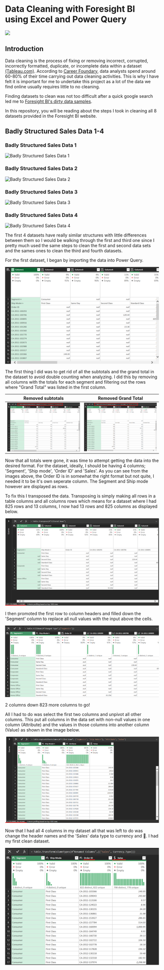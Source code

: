 # Data Cleaning with Foresight BI using Excel and Power Query
![](https://media.licdn.com/dms/image/C5612AQGk33-lWdPSeQ/article-cover_image-shrink_600_2000/0/1618566836381?e=2147483647&v=beta&t=th6TDZaabbk_wlW2lrl0ptqrQ80ABZQhMWf1oUQrxsQ)

## Introduction
Data cleaning is the process of fixing or removing incorrect, corrupted, incorrectly formatted, duplicate, or incomplete data within a dataset [(Tableau.com)](https://www.tableau.com/learn/articles/what-is-data-cleaning). According to [Career Foundary](https://careerfoundry.com/en/blog/data-analytics/what-is-data-cleaning/), data analysts spend around 60-80% of their time carrying out data cleaning activities. This is why I have felt it is important for me to undertake this project as a lot of the data we find online usually requires little to no cleaning.

Finding datasets to clean was not too difficult after a quick google search led me to [Foresight BI's dirty data samples](https://foresightbi.com.ng/microsoft-power-bi/dirty-data-samples-to-practice-on/#). 

In this repository, you will be reading about the steps I took in cleaning all 8 datasets provided in the Foresight BI website.

## Badly Structured Sales Data 1-4

### Badly Structured Sales Data 1

![Badly Structured Sales Data 1](https://foresightbi.com.ng/wp-content/uploads/2020/05/1.jpg)

### Badly Structured Sales Data 2

![Badly Structured Sales Data 2](https://foresightbi.com.ng/wp-content/uploads/2020/05/2.jpg)

### Badly Structured Sales Data 3

![Badly Structured Sales Data 3](https://foresightbi.com.ng/wp-content/uploads/2020/05/3.jpg)

### Badly Structured Sales Data 4

![Badly Structured Sales Data 4](https://foresightbi.com.ng/wp-content/uploads/2020/05/4.jpg)



The first 4 datasets have really similar structures with little differences between them so I would be walking through the first and third one since I pretty much used the same steps to clean the first and second data sets and the sames ones to clean the third and fourth datasets.

For the first dataset, I began by importing the data into Power Query.

![](d1_dirty_data.png)

The first thing I did was to get rid of all the subtotals and the grand total in the dataset to avoid double counting when analyzing. I did this by removing all columns with the totals for each segment and filtering out the rows where "Grand Total" was listed in the first column.

Removed subtotals | Removed Grand Total
------------------|--------------------
![](d1_remove_subtotals.png)|![](d1_remove_grandtotal.png)

Now that all totals were gone, it was time to attempt getting the data into the desired format. For the dataset, ideally, I should be having 4 columns; 'Segment', 'Ship mode', 'Order ID' and 'Sales'. As you can see from the images above, the Order ID is in somewhat the right format but not quite, I needed it to be it's own seperate column. The Segment and Ship mode however are displayed as rows.

To fix this I transposed the data. Transposing is simply making all rows in a table columns and all columns rows which means for a dataset where I had 825 rows and 13 columns, I now had 13 rows and 825 columns as displayed below.

![](d1_transpose.png)

I then promoted the first row to column headers and filled down the 'Segment' column to replace all null values with the input above the cells.

![](d1_filldown_after.png)

2 columns down 823 more columns to go!

All I had to do was select the first two columns and unpivot all other columns. This put all columns in the data set with non-null values in one column (Attribute) and the values in those columns into another column (Value) as shown in the image below.

![](d1_unpivot.png)

Now that I had all 4 columns in my dataset all that was left to do was change the header names and the 'Sales' data type to currency and 🎉. I had my first clean dataset.

![](d1_rename_and_type.png)
